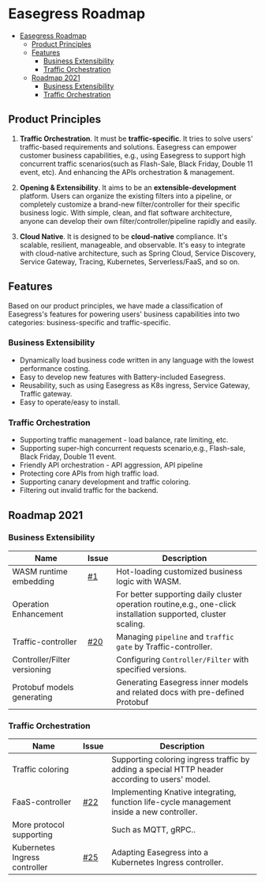 # Easegress Roadmap

- [Easegress Roadmap](#easegress-roadmap)
  - [Product Principles](#product-principles)
  - [Features](#features)
    - [Business Extensibility](#business-extensibility)
    - [Traffic Orchestration](#traffic-orchestration)
  - [Roadmap 2021](#roadmap-2021)
    - [Business Extensibility](#business-extensibility-1)
    - [Traffic Orchestration](#traffic-orchestration-1)

## Product Principles
1. **Traffic Orchestration**. It must be **traffic-specific**. It tries to solve users’ traffic-based requirements and solutions. Easegress can empower customer business capabilities, e.g., using Easegress to support high concurrent traffic scenarios(such as Flash-Sale, Black Friday, Double 11 event, etc).  And enhancing the APIs orchestration & management.
  
2. **Opening & Extensibility**.  It aims to be an **extensible-development** platform. Users can organize the existing filters into a pipeline, or completely customize a brand-new filter/controller for their specific business logic. With simple, clean, and flat software architecture, anyone can develop their own filter/controller/pipeline rapidly and easily. 
  
3. **Cloud Native**. It is designed to be **cloud-native** compliance. It's scalable, resilient, manageable, and observable. It's easy to integrate with cloud-native architecture, such as Spring Cloud, Service Discovery, Service Gateway, Tracing, Kubernetes, Serverless/FaaS, and so on.

## Features
Based on our product principles, we have made a classification of Easegress's features for powering users' business capabilities into two categories: business-specific and traffic-specific.
### Business Extensibility
* Dynamically load business code written in any language with the lowest performance costing.
* Easy to develop new features with Battery-included Easegress.
* Reusability, such as using Easegress as K8s ingress, Service Gateway, Traffic gateway.
* Easy to operate/easy to install.

### Traffic Orchestration 
* Supporting traffic management -  load balance, rate limiting, etc. 
* Supporting super-high concurrent requests scenario,e.g., Flash-sale, Black Friday, Double 11 event.
* Friendly API orchestration - API aggression, API pipeline 
* Protecting core APIs from high traffic load.
* Supporting canary development and traffic coloring.
* Filtering out invalid traffic for the backend.


## Roadmap 2021
### Business Extensibility

| Name                         | Issue                                                  | Description                                                                                                    |
| ---------------------------- | ------------------------------------------------------ | -------------------------------------------------------------------------------------------------------------- |
| WASM runtime embedding       | [#1](https://github.com/megaease/easegress/issues/1)   | Hot-loading customized business logic with WASM.                                                               |
| Operation Enhancement        |                                                        | For better supporting daily cluster operation routine,e.g., one-click installation supported, cluster scaling. |
| Traffic-controller           | [#20](https://github.com/megaease/easegress/issues/20) | Managing `pipeline` and `traffic gate` by Traffic-controller.                                                  |
| Controller/Filter versioning |                                                        | Configuring  `Controller/Filter` with specified versions.                                                      |
| Protobuf models generating   |                                                        | Generating Easegress inner models and related docs with pre-defined Protobuf                                   |



###  Traffic Orchestration 

| Name                          | Issue                                                  | Description                                                                                    |
| ----------------------------- | ------------------------------------------------------ | ---------------------------------------------------------------------------------------------- |
| Traffic coloring              |                                                        | Supporting coloring ingress traffic by adding a special HTTP header according to users' model. |
| FaaS-controller               | [#22](https://github.com/megaease/easegress/issues/22) | Implementing Knative integrating, function life-cycle management inside a new controller.      |
| More protocol supporting      |                                                        | Such as MQTT, gRPC..                                                                           |
| Kubernetes Ingress controller | [#25](https://github.com/megaease/easegress/issues/25) | Adapting Easegress into a Kubernetes Ingress controller.                                       |
